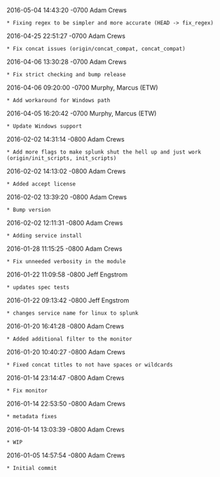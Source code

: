 2016-05-04 14:43:20 -0700 Adam Crews 

	* Fixing regex to be simpler and more accurate (HEAD -> fix_regex)

2016-04-25 22:51:27 -0700 Adam Crews 

	* Fix concat issues (origin/concat_compat, concat_compat)

2016-04-06 13:30:28 -0700 Adam Crews 

	* Fix strict checking and bump release

2016-04-06 09:20:00 -0700 Murphy, Marcus (ETW) 

	* Add workaround for Windows path

2016-04-05 16:20:42 -0700 Murphy, Marcus (ETW) 

	* Update Windows support

2016-02-02 14:31:14 -0800 Adam Crews 

	* Add more flags to make splunk shut the hell up and just work (origin/init_scripts, init_scripts)

2016-02-02 14:13:02 -0800 Adam Crews 

	* Added accept license

2016-02-02 13:39:20 -0800 Adam Crews 

	* Bump version

2016-02-02 12:11:31 -0800 Adam Crews 

	* Adding service install

2016-01-28 11:15:25 -0800 Adam Crews 

	* Fix unneeded verbosity in the module

2016-01-22 11:09:58 -0800 Jeff Engstrom 

	* updates spec tests

2016-01-22 09:13:42 -0800 Jeff Engstrom 

	* changes service name for linux to splunk

2016-01-20 16:41:28 -0800 Adam Crews 

	* Added additional filter to the monitor

2016-01-20 10:40:27 -0800 Adam Crews 

	* Fixed concat titles to not have spaces or wildcards

2016-01-14 23:14:47 -0800 Adam Crews 

	* Fix monitor

2016-01-14 22:53:50 -0800 Adam Crews 

	* metadata fixes

2016-01-14 13:03:39 -0800 Adam Crews 

	* WIP

2016-01-05 14:57:54 -0800 Adam Crews 

	* Initial commit

